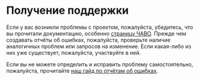 # Получение поддержки

Если у вас возникли проблемы с проектом, пожалуйста, убедитесь, что вы прочитали документацию, особенно [страницу ЧАВО](faq.md). Прежде чем создавать отчёты об ошибках, пожалуйста, проверьте наличие аналогичных проблем или запросов на изменение. Если какая-либо из них уже существует, пожалуйста, участвуйте в ней.

Если вы не можете определить и исправить проблему самостоятельно, пожалуйста, прочитайте [наш гайд по отчётам об ошибках](troubleshooting.md#отправка_отчетов_об_ошибках).
